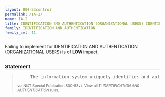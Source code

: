 ```yaml
---
layout: 800-53control
permalink: /IA-2/
name: IA-2
title: IDENTIFICATION AND AUTHENTICATION (ORGANIZATIONAL USERS) IDENTIFICATION AND AUTHENTICATION
family: IDENTIFICATION AND AUTHENTICATION
family_cnt: 11
---
```

<p class="text-info">Failing to implement for IDENTIFICATION AND AUTHENTICATION (ORGANIZATIONAL USERS) is of <b>LOW</b> impact.</p>

<h3 style="border-bottom:1px solid #ddd;margin:30px 0 8px 0;">Statement</h3>
<blockquote>
<pre>     The information system uniquely identifies and authenticates organizational users (or processes acting on behalf of organizational users). 
</pre>
<p><small>via NIST Special Publication 800-53v4. View all 11 <i>IDENTIFICATION AND AUTHENTICATION</i> rules. <a href="/cce/ssg/group/$Group_id"><span class="glyphicon glyphicon-link"></span></a> </small></p>
</blockquote>

